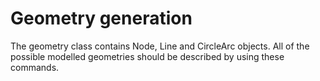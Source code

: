 # Geometry generation

The geometry class contains Node, Line and CircleArc objects. All of the possible modelled geometries should be
described by using these commands. 

